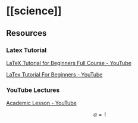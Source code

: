 # [[science]]

## Resources

### Latex Tutorial

[LaTeX Tutorial for Beginners Full Course - YouTube](https://www.youtube.com/watch?v=fCzF5gDy60g&list=PLq94LoYzjZTqr6vb4Gu0EXyfYca7GEN9H&index=2)

[LaTex Tutorial For Beginners - YouTube](https://www.youtube.com/watch?v=oSigbWpcoI8&list=PLq94LoYzjZTqr6vb4Gu0EXyfYca7GEN9H&index=2&t=2056s)

### YouTube Lectures

[Academic Lesson - YouTube](https://www.youtube.com/channel/UCwM4EI8mqvsSUR7Ou1D0qrA)

$$
\alpha = \intercal
$$

